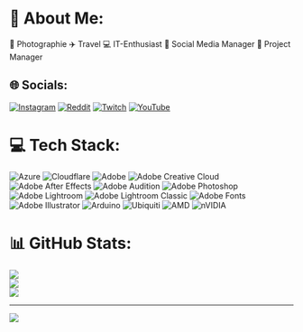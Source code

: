 # 💫 About Me:
📸 Photographie ✈️ Travel 💻 IT-Enthusiast 📱 Social Media Manager 📂 Project Manager


## 🌐 Socials:
[![Instagram](https://img.shields.io/badge/Instagram-%23E4405F.svg?logo=Instagram&logoColor=white)](https://instagram.com/youtube__crazydead) [![Reddit](https://img.shields.io/badge/Reddit-%23FF4500.svg?logo=Reddit&logoColor=white)](https://reddit.com/user/crazyismylive) [![Twitch](https://img.shields.io/badge/Twitch-%239146FF.svg?logo=Twitch&logoColor=white)](https://twitch.tv/CrazyDeadTV) [![YouTube](https://img.shields.io/badge/YouTube-%23FF0000.svg?logo=YouTube&logoColor=white)](https://youtube.com/@CrazyDead) 

# 💻 Tech Stack:
![Azure](https://img.shields.io/badge/azure-%230072C6.svg?style=for-the-badge&logo=microsoftazure&logoColor=white) ![Cloudflare](https://img.shields.io/badge/Cloudflare-F38020?style=for-the-badge&logo=Cloudflare&logoColor=white) ![Adobe](https://img.shields.io/badge/adobe-%23FF0000.svg?style=for-the-badge&logo=adobe&logoColor=white) ![Adobe Creative Cloud](https://img.shields.io/badge/Adobe%20Creative%20Cloud-DA1F26.svg?style=for-the-badge&logo=Adobe%20Creative%20Cloud&logoColor=white) ![Adobe After Effects](https://img.shields.io/badge/Adobe%20After%20Effects-9999FF.svg?style=for-the-badge&logo=Adobe%20After%20Effects&logoColor=white) ![Adobe Audition](https://img.shields.io/badge/Adobe%20Audition-9999FF.svg?style=for-the-badge&logo=Adobe%20Audition&logoColor=white) ![Adobe Photoshop](https://img.shields.io/badge/adobe%20photoshop-%2331A8FF.svg?style=for-the-badge&logo=adobe%20photoshop&logoColor=white) ![Adobe Lightroom](https://img.shields.io/badge/Adobe%20Lightroom-31A8FF.svg?style=for-the-badge&logo=Adobe%20Lightroom&logoColor=white) ![Adobe Lightroom Classic](https://img.shields.io/badge/Adobe%20Lightroom%20Classic-31A8FF.svg?style=for-the-badge&logo=Adobe%20Lightroom%20Classic&logoColor=white) ![Adobe Fonts](https://img.shields.io/badge/Adobe%20Fonts-000B1D.svg?style=for-the-badge&logo=Adobe%20Fonts&logoColor=white) ![Adobe Illustrator](https://img.shields.io/badge/adobe%20illustrator-%23FF9A00.svg?style=for-the-badge&logo=adobe%20illustrator&logoColor=white) ![Arduino](https://img.shields.io/badge/-Arduino-00979D?style=for-the-badge&logo=Arduino&logoColor=white) ![Ubiquiti](https://img.shields.io/badge/ubiquiti-%230559C9.svg?style=for-the-badge&logo=ubiquiti&logoColor=white) ![AMD](https://img.shields.io/badge/AMD-%23000000.svg?style=for-the-badge&logo=amd&logoColor=white) ![nVIDIA](https://img.shields.io/badge/nVIDIA-%2376B900.svg?style=for-the-badge&logo=nVIDIA&logoColor=white)
# 📊 GitHub Stats:
![](https://github-readme-stats.vercel.app/api?username=crazyismylive&theme=dark&hide_border=true&include_all_commits=false&count_private=false)<br/>
![](https://nirzak-streak-stats.vercel.app/?user=crazyismylive&theme=dark&hide_border=true)<br/>
![](https://github-readme-stats.vercel.app/api/top-langs/?username=crazyismylive&theme=dark&hide_border=true&include_all_commits=false&count_private=false&layout=compact)

---
[![](https://visitcount.itsvg.in/api?id=crazyismylive&icon=0&color=0)](https://visitcount.itsvg.in)

<!-- Proudly created with GPRM ( https://gprm.itsvg.in ) -->
